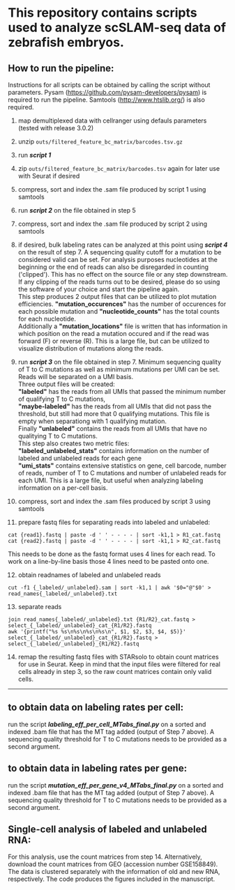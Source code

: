 # This repository contains scripts used to analyze scSLAM-seq data of zebrafish embryos.

## How to run the pipeline:  

Instructions for all scripts can be obtained by calling the script without parameters.
Pysam (https://github.com/pysam-developers/pysam) is required to run the pipeline.
Samtools (http://www.htslib.org/) is also required.


1. map demultiplexed data with cellranger using defauls parameters (tested with release 3.0.2)

2. unzip ```outs/filtered_feature_bc_matrix/barcodes.tsv.gz```

3. run ___script 1___

4. zip ```outs/filtered_feature_bc_matrix/barcodes.tsv``` again for later use with Seurat if desired

5. compress, sort and index the .sam file produced by script 1 using samtools

6. run ___script 2___ on the file obtained in step 5

7. compress, sort and index the .sam file produced by script 2 using samtools

8. if desired, bulk labeling rates can be analyzed at this point using ___script 4___ on the result of step 7. A sequencing quality cutoff for a mutation to be considered valid can be set. For analysis purposes nucleotides at the beginning or the end of reads can also be disregarded in counting ('clipped'). This has no effect on the source file or any step downstream. If any clipping of the reads turns out to be desired, please do so using the software of your choice and start the pipeline again.  
This step produces 2 output files that can be utilized to plot mutation efficiencies. **"mutation_occurences"** has the number of occurences for each possible mutation and **"nucleotide_counts"** has the total counts for each nucleotide.  
Additionally a **"mutation_locations"** file is written that has information in which position on the read a mutation occured and if the read was forward (F) or reverse (R). This is a large file, but can be utilized to visualize distribution of mutations along the reads.

9. run ___script 3___ on the file obtained in step 7. Minimum sequencing quality of T to C mutations as well as minimum mutations per UMI can be set. Reads will be separated on a UMI basis.  
Three output files will be created:  
**"labeled"** has the reads from all UMIs that passed the minimum number of qualifying T to C mutations,  
**"maybe-labeled"** has the reads from all UMIs that did not pass the threshold, but still had more that 0 qualifying mutations. This file is empty when separationg with 1 qualifying mutation.  
Finally **"unlabeled"** contains the reads from all UMIs that have no qualitying T to C mutations.  
This step also creates two metric files:  
**"labeled_unlabeled_stats"** contains information on the number of labeled and unlabeled reads for each gene  
**"umi_stats"** contains extensive statistics on gene, cell barcode, number of reads, number of T to C mutations and number of unlabeled reads for each UMI. This is a large file, but useful when analyzing labeling information on a per-cell basis.

10. compress, sort and index the .sam files produced by script 3 using samtools

11. prepare fastq files for separating reads into labeled and unlabeled:
```
cat {read1}.fastq | paste -d ' ' - - - - | sort -k1,1 > R1_cat.fastq
cat {read2}.fastq | paste -d ' ' - - - - | sort -k1,1 > R2_cat.fastq
```
This needs to be done as the fastq format uses 4 lines for each read. To work on a line-by-line basis those 4 lines need to be pasted onto one.

12. obtain readnames of labeled and unlabeled reads
```
cut -f1 {_labeled/_unlabeled}.sam | sort -k1,1 | awk '$0="@"$0' > read_names{_labeled/_unlabeled}.txt
```

13. separate reads  
```
join read_names{_labeled/_unlabeled}.txt {R1/R2}_cat.fastq > select_{_labeled/_unlabeled}_cat_{R1/R2}.fastq
awk '{printf("%s %s\n%s\n%s\n%s\n", $1, $2, $3, $4, $5)}' select_{_labeled/_unlabeled}_cat_{R1/R2}.fastq > select_{_labeled/_unlabeled}_{R1/R2}.fastq
```

14. remap the resulting fastq files with STARsolo to obtain count matrices for use in Seurat. Keep in mind that the input files were filtered for real cells already in step 3, so the raw count matrices contain only valid cells.


-----

## to obtain data on labeling rates per cell:

run the script ___labeling_eff_per_cell_MTabs_final.py___ on a sorted and indexed .bam file that has the MT tag added (output of Step 7 above). A sequencing quality threshold for T to C mutations needs to be provided as a second argument.

## to obtain data in labeling rates per gene:

run the script ___mutation_eff_per_gene_v4_MTabs_final.py___ on a sorted and indexed .bam file that has the MT tag added (output of Step 7 above). A sequencing quality threshold for T to C mutations needs to be provided as a second argument.


## Single-cell analysis of labeled and unlabeled RNA:

For this analysis, use the count matrices from step 14. Alternatively, download the count matrices from GEO (accession number GSE158849).
The data is clustered separately with the information of old and new RNA, respectively. The code produces the figures included in the manuscript.
